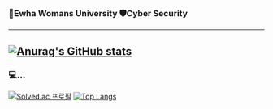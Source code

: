 ### 🏫Ewha Womans University 🛡️Cyber Security
---
[![Anurag's GitHub stats](https://github-readme-stats.vercel.app/api?username=east1otus)](https://github.com/east1otus/github-readme-stats)
---
### 💻...<BR>
[![Solved.ac
프로필](http://mazassumnida.wtf/api/v2/generate_badge?boj=venefer)](https://solved.ac/venefer)
[![Top Langs](https://github-readme-stats.vercel.app/api/top-langs/?username=east1otus)](https://github.com/east1otus/github-readme-stats)
